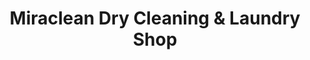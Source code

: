 ---
title: "Miraclean Dry Cleaning & Laundry Shop"
url: /lipa/miraclean-dry-cleaning-und-laundry-shop/
shop: Wäscherei
---